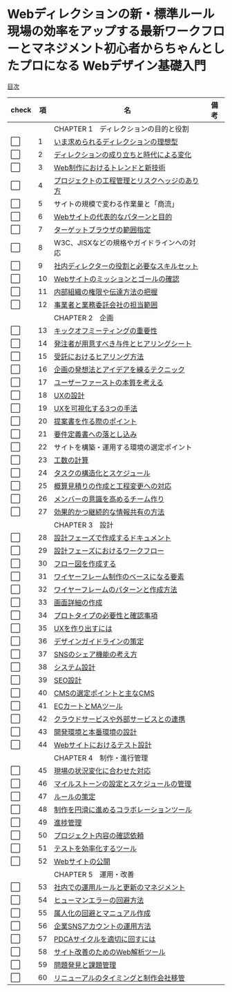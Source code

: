 # Webディレクションの新・標準ルール　現場の効率をアップする最新ワークフローとマネジメント初心者からちゃんとしたプロになる Webデザイン基礎入門
[目次](https://books.mdn.co.jp/books/3216203012/)

|check|項|名|備考|
|--|--|--|--|
|||CHAPTER 1　ディレクションの目的と役割||
|:white_large_square:|1|[いま求められるディレクションの理想型](1_いま求められるディレクションの理想型.md)||
|:white_large_square:|2|[ディレクションの成り立ちと時代による変化](2_ディレクションの成り立ちと時代による変化.md)||
|:white_large_square:|3|[Web制作におけるトレンドと新技術](3_Web制作におけるトレンドと新技術.md)||
|:white_large_square:|4|[プロジェクトの工程管理とリスクヘッジのあり方](4_プロジェクトの工程管理とリスクヘッジのあり方.md)||
|:white_large_square:|5|サイトの規模で変わる作業量と「商流」||
|:white_large_square:|6|[Webサイトの代表的なパターンと目的](6_Webサイトの代表的なパターンと目的.md)||
|:white_large_square:|7|[ターゲットブラウザの範囲指定](7_ターゲットブラウザの範囲指定.md)||
|:white_large_square:|8|W3C、JISXなどの規格やガイドラインへの対応||
|:white_large_square:|9|[社内ディレクターの役割と必要なスキルセット](9_社内ディレクターの役割と必要なスキルセット.md)||
|:white_large_square:|10|[Webサイトのミッションとゴールの確認](10_Webサイトのミッションとゴールの確認.md)||
|:white_large_square:|11|[内部組織の権限や伝達方法の把握](11_内部組織の権限や伝達方法の把握.md)||
|:white_large_square:|12|[事業者と業務委託会社の担当範囲](12_事業者と業務委託会社の担当範囲.md)||
|||CHAPTER 2　企画||
|:white_large_square:|13|[キックオフミーティングの重要性](13_キックオフミーティングの重要性.md)||
|:white_large_square:|14|[発注者が用意すべき与件とヒアリングシート](14_発注者が用意すべき与件とヒアリングシート.md)||
|:white_large_square:|15|[受託におけるヒアリング方法](15_受託におけるヒアリング方法.md)||
|:white_large_square:|16|[企画の発想法とアイデアを練るテクニック](16_企画の発想法とアイデアを練るテクニック.md)||
|:white_large_square:|17|[ユーザーファーストの本質を考える](17_ユーザーファーストの本質を考える.md)||
|:white_large_square:|18|[UXの設計](18_UXの設計.md)||
|:white_large_square:|19|[UXを可視化する3つの手法](19_UXを可視化する3つの手法.md)||
|:white_large_square:|20|[提案書を作る際のポイント](20_提案書を作る際のポイント.md)||
|:white_large_square:|21|[要件定義書への落とし込み](21_要件定義書への落とし込み.md)||
|:white_large_square:|22|サイトを構築・運用する環境の選定ポイント||
|:white_large_square:|23|[工数の計算](23_工数の計算.md)||
|:white_large_square:|24|[タスクの構造化とスケジュール](24_タスクの構造化とスケジュール.md)||
|:white_large_square:|25|[概算見積りの作成と工程変更への対応](25_概算見積りの作成と工程変更への対応.md)||
|:white_large_square:|26|[メンバーの意識を高めるチーム作り](26_メンバーの意識を高めるチーム作り.md)||
|:white_large_square:|27|[効果的かつ継続的な情報共有の方法](27_効果的かつ継続的な情報共有の方法.md)||
|||CHAPTER 3　設計||
|:white_large_square:|28|[設計フェーズで作成するドキュメント](28_設計フェーズで作成するドキュメント.md)||
|:white_large_square:|29|[設計フェーズにおけるワークフロー](29_設計フェーズにおけるワークフロー.md)||
|:white_large_square:|30|[フロー図を作成する](30_フロー図を作成する.md)||
|:white_large_square:|31|[ワイヤーフレーム制作のベースになる要素](31_ワイヤーフレーム制作のベースになる要素.md)||
|:white_large_square:|32|[ワイヤーフレームのパターンと作成方法](32_ワイヤーフレームのパターンと作成方法.md)||
|:white_large_square:|33|[画面詳細の作成](33_画面詳細の作成.md)||
|:white_large_square:|34|[プロトタイプの必要性と確認事項](34_プロトタイプの必要性と確認事項.md)||
|:white_large_square:|35|[UXを作り出すには](35_UXを作り出すには.md)||
|:white_large_square:|36|[デザインガイドラインの策定](36_デザインガイドラインの策定.md)||
|:white_large_square:|37|[SNSのシェア機能の考え方](37_SNSのシェア機能の考え方.md)||
|:white_large_square:|38|[システム設計](38_システム設計.md)||
|:white_large_square:|39|[SEO設計](39_SEO設計.md)||
|:white_large_square:|40|[CMSの選定ポイントと主なCMS](40_CMSの選定ポイントと主なCMS.md)||
|:white_large_square:|41|[ECカートとMAツール](41_ECカートとMAツール.md)||
|:white_large_square:|42|[クラウドサービスや外部サービスとの連携](42_クラウドサービスや外部サービスとの連携.md)||
|:white_large_square:|43|[開発環境と本番環境の設計](43_開発環境と本番環境の設計.md)||
|:white_large_square:|44|[Webサイトにおけるテスト設計](44_Webサイトにおけるテスト設計.md)||
|||CHAPTER 4　制作・進行管理||
|:white_large_square:|45|[現場の状況変化に合わせた対応](45_現場の状況変化に合わせた対応.md)||
|:white_large_square:|46|[マイルストーンの設定とスケジュールの管理](46_マイルストーンの設定とスケジュールの管理.md)||
|:white_large_square:|47|[ルールの策定](47_ルールの策定.md)||
|:white_large_square:|48|[制作を円滑に進めるコラボレーションツール](48_制作を円滑に進めるコラボレーションツール.md)||
|:white_large_square:|49|[進捗管理](49_進捗管理.md)||
|:white_large_square:|50|[プロジェクト内容の確認依頼](50_プロジェクト内容の確認依頼.md)||
|:white_large_square:|51|[テストを効率化するツール](51_テストを効率化するツール.md)||
|:white_large_square:|52|[Webサイトの公開](52_Webサイトの公開.md)||
|||CHAPTER 5　運用・改善||
|:white_large_square:|53|[社内での運用ルールと更新のマネジメント](53_社内での運用ルールと更新のマネジメント.md)||
|:white_large_square:|54|[ヒューマンエラーの回避方法](54_ヒューマンエラーの回避方法.md)||
|:white_large_square:|55|[属人化の回避とマニュアル作成](55_属人化の回避とマニュアル作成.md)||
|:white_large_square:|56|[企業SNSアカウントの運用方法](56_企業SNSアカウントの運用方法.md)||
|:white_large_square:|57|[PDCAサイクルを適切に回すには](57_PDCAサイクルを適切に回すには.md)||
|:white_large_square:|58|[サイト改善のためのWeb解析ツール](58_サイト改善のためのWeb解析ツール.md)||
|:white_large_square:|59|[問題発見と課題管理](59_問題発見と課題管理.md)||
|:white_large_square:|60|[リニューアルのタイミングと制作会社移管](60_リニューアルのタイミングと制作会社移管.md)||
